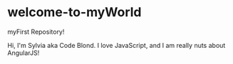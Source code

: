 # welcome-to-myWorld
myFirst Repository!

Hi, I'm Sylvia aka Code Blond. I love JavaScript, and I am really nuts about AngularJS!
